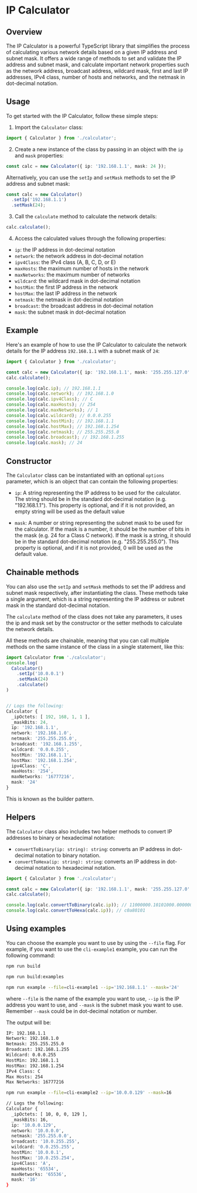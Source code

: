 IP Calculator
=============

Overview
--------

The IP Calculator is a powerful TypeScript library that simplifies the process of calculating various network details based on a given IP address and subnet mask. It offers a wide range of methods to set and validate the IP address and subnet mask, and calculate important network properties such as the network address, broadcast address, wildcard mask, first and last IP addresses, IPv4 class, number of hosts and networks, and the netmask in dot-decimal notation.

Usage
-----

To get started with the IP Calculator, follow these simple steps:

1. Import the `Calculator` class:
```typescript
import { Calculator } from './calculator';
```
2. Create a new instance of the class by passing in an object with the `ip` and `mask` properties:
```typescript
const calc = new Calculator({ ip: '192.168.1.1', mask: 24 });
```
Alternatively, you can use the `setIp` and `setMask` methods to set the IP address and subnet mask:
```typescript
const calc = new Calculator()
  .setIp('192.168.1.1')
  .setMask(24);
```
3. Call the `calculate` method to calculate the network details:
```typescript
calc.calculate();
```
4. Access the calculated values through the following properties:

* `ip`: the IP address in dot-decimal notation
* `network`: the network address in dot-decimal notation
* `ipv4Class`: the IPv4 class (A, B, C, D, or E)
* `maxHosts`: the maximum number of hosts in the network
* `maxNetworks`: the maximum number of networks
* `wildcard`: the wildcard mask in dot-decimal notation
* `hostMin`: the first IP address in the network
* `hostMax`: the last IP address in the network
* `netmask`: the netmask in dot-decimal notation
* `broadcast`: the broadcast address in dot-decimal notation
* `mask`: the subnet mask in dot-decimal notation



Example
-------

Here's an example of how to use the IP Calculator to calculate the network details for the IP address `192.168.1.1` with a subnet mask of `24`:
```typescript
import { Calculator } from './calculator';

const calc = new Calculator({ ip: '192.168.1.1', mask: '255.255.127.0' });
calc.calculate();

console.log(calc.ip); // 192.168.1.1
console.log(calc.network); // 192.168.1.0
console.log(calc.ipv4Class); // C
console.log(calc.maxHosts); // 254
console.log(calc.maxNetworks); // 1
console.log(calc.wildcard); // 0.0.0.255
console.log(calc.hostMin); // 192.168.1.1
console.log(calc.hostMax); // 192.168.1.254
console.log(calc.netmask); // 255.255.255.0
console.log(calc.broadcast); // 192.168.1.255
console.log(calc.mask); // 24
```

Constructor
-----------

The `Calculator` class can be instantiated with an optional `options` parameter, which is an object that can contain the following properties:

* `ip`: A string representing the IP address to be used for the calculator. The string should be in the standard dot-decimal notation (e.g. "192.168.1.1"). This property is optional, and if it is not provided, an empty string will be used as the default value

* `mask`: A number or string representing the subnet mask to be used for the calculator. If the mask is a number, it should be the number of bits in the mask (e.g. 24 for a Class C network). If the mask is a string, it should be in the standard dot-decimal notation (e.g. "255.255.255.0"). This property is optional, and if it is not provided, 0 will be used as the default value.

Chainable methods
-----------------

You can also use the `setIp` and `setMask` methods to set the IP address and subnet mask respectively, after instantiating the class. These methods take a single argument, which is a string representing the IP address or subnet mask in the standard dot-decimal notation.

The `calculate` method of the class does not take any parameters, it uses the ip and mask set by the constructor or the setter methods to calculate the network details.

All these methods are chainable, meaning that you can call multiple methods on the same instance of the class in a single statement, like this:
```typescript
import Calculator from './calculator';
console.log(
  Calculator()
    .setIp('10.0.0.1')
    .setMask(24)
    .calculate()
)


// Logs the following:
Calculator {
  _ipOctets: [ 192, 168, 1, 1 ],
  _maskBits: 24,
  ip: '192.168.1.1',
  network: '192.168.1.0',
  netmask: '255.255.255.0',
  broadcast: '192.168.1.255',
  wildcard: '0.0.0.255',
  hostMin: '192.168.1.1',
  hostMax: '192.168.1.254',
  ipv4Class: 'C',
  maxHosts: '254',
  maxNetworks: '16777216',
  mask: '24'
}
```
This is known as the builder pattern.

Helpers
-------

The `Calculator` class also includes two helper methods to convert IP addresses to binary or hexadecimal notation:

* `convertToBinary(ip: string): string`: converts an IP address in dot-decimal notation to binary notation.
* `convertToHexa(ip: string): string`: converts an IP address in dot-decimal notation to hexadecimal notation.


```typescript
import { Calculator } from './calculator';

const calc = new Calculator({ ip: '192.168.1.1', mask: '255.255.127.0' });
calc.calculate();

console.log(calc.convertToBinary(calc.ip)); // 11000000.10101000.00000001.00000001
console.log(calc.convertToHexa(calc.ip)); // c0a80101
```

Using examples
--------------
You can choose the example you want to use by using the `--file` flag. For example, if you want to use the `cli-example1` example, you can run the following command:
```bash
npm run build

npm run build:examples

npm run example --file=cli-example1 --ip='192.168.1.1' --mask='24'
```
where `--file` is the name of the example you want to use, `--ip` is the IP address you want to use, and `--mask` is the subnet mask you want to use. Remember `--mask` could be in dot-decimal notation or number.

The output will be:
```bash
IP: 192.168.1.1
Network: 192.168.1.0
Netmask: 255.255.255.0
Broadcast: 192.168.1.255
Wildcard: 0.0.0.255
HostMin: 192.168.1.1
HostMax: 192.168.1.254
IPv4 Class: C
Max Hosts: 254
Max Networks: 16777216
```

```bash
npm run example --file=cli-example2 --ip='10.0.0.129' --mask=16

// Logs the following:
Calculator {
  _ipOctets: [ 10, 0, 0, 129 ],
  _maskBits: 16,
  ip: '10.0.0.129',
  network: '10.0.0.0',
  netmask: '255.255.0.0',
  broadcast: '10.0.255.255',
  wildcard: '0.0.255.255',
  hostMin: '10.0.0.1',
  hostMax: '10.0.255.254',
  ipv4Class: 'A',
  maxHosts: '65534',
  maxNetworks: '65536',
  mask: '16'
}
```
